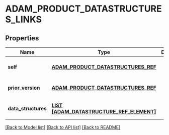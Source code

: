 # ADAM_PRODUCT_DATASTRUCTURES_LINKS

## Properties
Name | Type | Description | Notes
------------ | ------------- | ------------- | -------------
**self** | [**ADAM_PRODUCT_DATASTRUCTURES_REF**](AdamProductDatastructuresRef.md) |  | [optional] [default to null]
**prior_version** | [**ADAM_PRODUCT_DATASTRUCTURES_REF**](AdamProductDatastructuresRef.md) |  | [optional] [default to null]
**data_structures** | [**LIST [ADAM_DATASTRUCTURE_REF_ELEMENT]**](AdamDatastructureRefElement.md) |  | [optional] [default to null]

[[Back to Model list]](../README.md#documentation-for-models) [[Back to API list]](../README.md#documentation-for-api-endpoints) [[Back to README]](../README.md)


